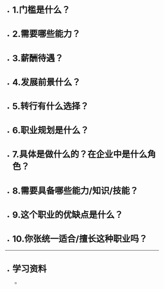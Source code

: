 - # 1.门槛是什么？
- # 2.需要哪些能力？
- # 3.薪酬待遇？
- # 4.发展前景什么？
- # 5.转行有什么选择？
- # 6.职业规划是什么？
- # 7.具体是做什么的？在企业中是什么角色？
- # 8.需要具备哪些能力/知识/技能？
- # 9.这个职业的优缺点是什么？
- # 10.你张统一适合/擅长这种职业吗？

---
- # 学习资料
	- 